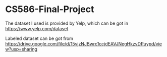 # CS586-Final-Project

The dataset I used is provided by Yelp, which can be got in https://www.yelp.com/dataset

Labeled dataset can be got from https://drive.google.com/file/d/15vjzNJBwrc1ccjdEAVJNegHkzvDPuypd/view?usp=sharing
